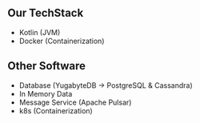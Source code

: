 ## Our TechStack

- Kotlin (JVM)
- Docker (Containerization)

## Other Software
- Database (YugabyteDB -> PostgreSQL & Cassandra)
- In Memory Data
- Message Service (Apache Pulsar)
- k8s (Containerization)